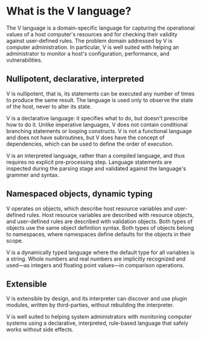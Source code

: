 # What is the V language?

The V language is a domain-specific language for capturing the operational values of a host computer's resources and for checking their validity against user-defined rules. The problem domain addressed by V is computer administration. In particular, V is well suited with helping an administrator to monitor a host's configuration, performance, and vulnerabilities.

## Nullipotent, declarative, interpreted

V is nullipotent, that is, its statements can be executed any number of times to produce the same result. The language is used only to observe the state of the host, never to alter its state.

V is a declarative language: it specifies what to do, but doesn't prescribe how to do it. Unlike imperative languages, V does not contain conditional branching statements or looping constructs. V is not a functional language and does not have subroutines, but V does have the concept of dependencies, which can be used to define the order of execution.

V is an interpreted language, rather than a compiled language, and thus requires no explicit pre-processing step. Language statements are inspected during the parsing stage and validated against the language's grammer and syntax.

## Namespaced objects, dynamic typing

V operates on objects, which describe host resource variables and user-defined rules. Host resource variables are described with resource objects, and user-defined rules are described with validation objects. Both types of objects use the same object definition syntax. Both types of objects belong to namespaces, where namespaces define defaults for the objects in their scope.

V is a dynamically typed language where the default type for all variables is a string. Whole numbers and real numbers are implicitly recognized and used—as integers and floating point values—in comparison operations.

## Extensible

V is extensible by design, and its interpreter can discover and use plugin modules, written by third-parties, without rebuilding the interpreter.

V is well suited to helping system administrators with monitoring computer systems using a declarative, interpreted, rule-based language that safely works without side effects.
